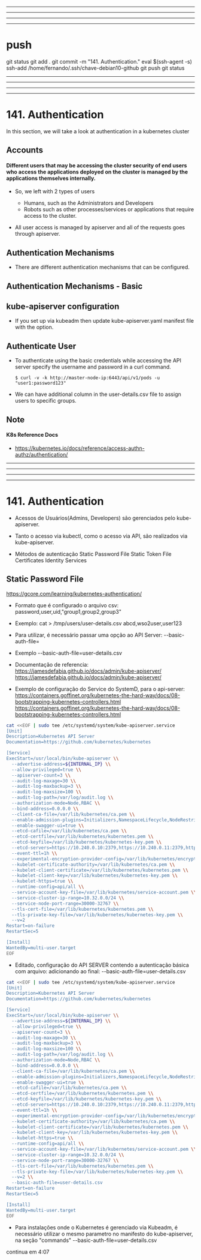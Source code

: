 
------------------------------------------------------------------------------------------------------------------------------------------------------
------------------------------------------------------------------------------------------------------------------------------------------------------
------------------------------------------------------------------------------------------------------------------------------------------------------
------------------------------------------------------------------------------------------------------------------------------------------------------
# push

git status
git add .
git commit -m "141. Authentication."
eval $(ssh-agent -s)
ssh-add /home/fernando/.ssh/chave-debian10-github
git push
git status



------------------------------------------------------------------------------------------------------------------------------------------------------
------------------------------------------------------------------------------------------------------------------------------------------------------
------------------------------------------------------------------------------------------------------------------------------------------------------
------------------------------------------------------------------------------------------------------------------------------------------------------
# 141. Authentication
  
In this section, we will take a look at authentication in a kubernetes cluster

## Accounts

  
#### Different users that may be accessing the cluster security of end users who access the applications deployed on the cluster is managed by the applications themselves internally.

 
- So, we left with 2 types of users
  - Humans, such as the Administrators and Developers
  - Robots such as other processes/services or applications that require access to the cluster.
  

  
- All user access is managed by apiserver and all of the requests goes through apiserver.
 
  
## Authentication Mechanisms
- There are different authentication mechanisms that can be configured.

  
## Authentication Mechanisms - Basic
  
  
## kube-apiserver configuration
- If you set up via kubeadm then update kube-apiserver.yaml manifest file with the option.
  
  
## Authenticate User

- To authenticate using the basic credentials while accessing the API server specify the username and password in a curl command.
  ```
  $ curl -v -k http://master-node-ip:6443/api/v1/pods -u "user1:password123"
  ```
  
- We can have additional column in the user-details.csv file to assign users to specific groups.

  
## Note
 
  
  
#### K8s Reference Docs
- https://kubernetes.io/docs/reference/access-authn-authz/authentication/ 
  
  



------------------------------------------------------------------------------------------------------------------------------------------------------
------------------------------------------------------------------------------------------------------------------------------------------------------
------------------------------------------------------------------------------------------------------------------------------------------------------
------------------------------------------------------------------------------------------------------------------------------------------------------
# 141. Authentication


- Acessos de Usuários(Admins, Developers) são gerenciados pelo kube-apiserver.

- Tanto o acesso via kubectl, como o acesso via API, são realizados via kube-apiserver.

- Métodos de autenticação
    Static Password File
    Static Token File
    Certificates
    Identity Services


## Static Password File
https://gcore.com/learning/kubernetes-authentication/

- Formato que é configurado o arquivo csv:
password,user,uid,"group1,group2,group3"

- Exemplo:
cat > /tmp/users/user-details.csv
abcd,wso2user,user123

- Para utilizar, é necessário passar uma opção ao API Server:
--basic-auth-file=<FILENAME>

- Exemplo
--basic-auth-file=user-details.csv

- Documentação de referencia:
https://jamesdefabia.github.io/docs/admin/kube-apiserver/
<https://jamesdefabia.github.io/docs/admin/kube-apiserver/>


- Exemplo de configuração do Service do SystemD, para o api-server:
https://containers.goffinet.org/kubernetes-the-hard-way/docs/08-bootstrapping-kubernetes-controllers.html
<https://containers.goffinet.org/kubernetes-the-hard-way/docs/08-bootstrapping-kubernetes-controllers.html>

~~~~bash
cat <<EOF | sudo tee /etc/systemd/system/kube-apiserver.service
[Unit]
Description=Kubernetes API Server
Documentation=https://github.com/kubernetes/kubernetes

[Service]
ExecStart=/usr/local/bin/kube-apiserver \\
  --advertise-address=${INTERNAL_IP} \\
  --allow-privileged=true \\
  --apiserver-count=3 \\
  --audit-log-maxage=30 \\
  --audit-log-maxbackup=3 \\
  --audit-log-maxsize=100 \\
  --audit-log-path=/var/log/audit.log \\
  --authorization-mode=Node,RBAC \\
  --bind-address=0.0.0.0 \\
  --client-ca-file=/var/lib/kubernetes/ca.pem \\
  --enable-admission-plugins=Initializers,NamespaceLifecycle,NodeRestriction,LimitRanger,ServiceAccount,DefaultStorageClass,ResourceQuota \\
  --enable-swagger-ui=true \\
  --etcd-cafile=/var/lib/kubernetes/ca.pem \\
  --etcd-certfile=/var/lib/kubernetes/kubernetes.pem \\
  --etcd-keyfile=/var/lib/kubernetes/kubernetes-key.pem \\
  --etcd-servers=https://10.240.0.10:2379,https://10.240.0.11:2379,https://10.240.0.12:2379 \\
  --event-ttl=1h \\
  --experimental-encryption-provider-config=/var/lib/kubernetes/encryption-config.yaml \\
  --kubelet-certificate-authority=/var/lib/kubernetes/ca.pem \\
  --kubelet-client-certificate=/var/lib/kubernetes/kubernetes.pem \\
  --kubelet-client-key=/var/lib/kubernetes/kubernetes-key.pem \\
  --kubelet-https=true \\
  --runtime-config=api/all \\
  --service-account-key-file=/var/lib/kubernetes/service-account.pem \\
  --service-cluster-ip-range=10.32.0.0/24 \\
  --service-node-port-range=30000-32767 \\
  --tls-cert-file=/var/lib/kubernetes/kubernetes.pem \\
  --tls-private-key-file=/var/lib/kubernetes/kubernetes-key.pem \\
  --v=2
Restart=on-failure
RestartSec=5

[Install]
WantedBy=multi-user.target
EOF
~~~~



- Editado, configuração do API SERVER contendo a autenticação básica com arquivo:
    adicionando ao final:
    --basic-auth-file=user-details.csv

~~~~bash
cat <<EOF | sudo tee /etc/systemd/system/kube-apiserver.service
[Unit]
Description=Kubernetes API Server
Documentation=https://github.com/kubernetes/kubernetes

[Service]
ExecStart=/usr/local/bin/kube-apiserver \\
  --advertise-address=${INTERNAL_IP} \\
  --allow-privileged=true \\
  --apiserver-count=3 \\
  --audit-log-maxage=30 \\
  --audit-log-maxbackup=3 \\
  --audit-log-maxsize=100 \\
  --audit-log-path=/var/log/audit.log \\
  --authorization-mode=Node,RBAC \\
  --bind-address=0.0.0.0 \\
  --client-ca-file=/var/lib/kubernetes/ca.pem \\
  --enable-admission-plugins=Initializers,NamespaceLifecycle,NodeRestriction,LimitRanger,ServiceAccount,DefaultStorageClass,ResourceQuota \\
  --enable-swagger-ui=true \\
  --etcd-cafile=/var/lib/kubernetes/ca.pem \\
  --etcd-certfile=/var/lib/kubernetes/kubernetes.pem \\
  --etcd-keyfile=/var/lib/kubernetes/kubernetes-key.pem \\
  --etcd-servers=https://10.240.0.10:2379,https://10.240.0.11:2379,https://10.240.0.12:2379 \\
  --event-ttl=1h \\
  --experimental-encryption-provider-config=/var/lib/kubernetes/encryption-config.yaml \\
  --kubelet-certificate-authority=/var/lib/kubernetes/ca.pem \\
  --kubelet-client-certificate=/var/lib/kubernetes/kubernetes.pem \\
  --kubelet-client-key=/var/lib/kubernetes/kubernetes-key.pem \\
  --kubelet-https=true \\
  --runtime-config=api/all \\
  --service-account-key-file=/var/lib/kubernetes/service-account.pem \\
  --service-cluster-ip-range=10.32.0.0/24 \\
  --service-node-port-range=30000-32767 \\
  --tls-cert-file=/var/lib/kubernetes/kubernetes.pem \\
  --tls-private-key-file=/var/lib/kubernetes/kubernetes-key.pem \\
  --v=2 \\
  --basic-auth-file=user-details.csv
Restart=on-failure
RestartSec=5

[Install]
WantedBy=multi-user.target
EOF
~~~~




- Para instalações onde o Kubernetes é gerenciado via Kubeadm, é necessário utilizar o mesmo parametro no manifesto do kube-apiserver, na seção "commands"
--basic-auth-file=user-details.csv



continua em 4:07